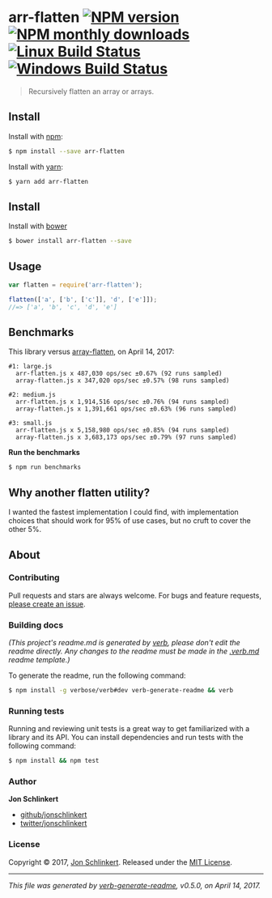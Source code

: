 # arr-flatten [![NPM version](https://img.shields.io/npm/v/arr-flatten.svg?style=flat)](https://www.npmjs.com/package/arr-flatten) [![NPM monthly downloads](https://img.shields.io/npm/dm/arr-flatten.svg?style=flat)](https://npmjs.org/package/arr-flatten) [![Linux Build Status](https://img.shields.io/travis/jonschlinkert/arr-flatten.svg?style=flat&label=Travis)](https://travis-ci.org/jonschlinkert/arr-flatten) [![Windows Build Status](https://img.shields.io/appveyor/ci/jonschlinkert/arr-flatten.svg?style=flat&label=AppVeyor)](https://ci.appveyor.com/project/jonschlinkert/arr-flatten)

> Recursively flatten an array or arrays.

## Install

Install with [npm](https://www.npmjs.com/):

```sh
$ npm install --save arr-flatten
```

Install with [yarn](https://yarnpkg.com):

```sh
$ yarn add arr-flatten
```

## Install

Install with [bower](https://bower.io/)

```sh
$ bower install arr-flatten --save
```

## Usage

```js
var flatten = require('arr-flatten');

flatten(['a', ['b', ['c']], 'd', ['e']]);
//=> ['a', 'b', 'c', 'd', 'e']
```

## Benchmarks

This library versus [array-flatten](https://github.com/blakeembrey/array-flatten), on April 14, 2017:

```
#1: large.js
  arr-flatten.js x 487,030 ops/sec ±0.67% (92 runs sampled)
  array-flatten.js x 347,020 ops/sec ±0.57% (98 runs sampled)

#2: medium.js
  arr-flatten.js x 1,914,516 ops/sec ±0.76% (94 runs sampled)
  array-flatten.js x 1,391,661 ops/sec ±0.63% (96 runs sampled)

#3: small.js
  arr-flatten.js x 5,158,980 ops/sec ±0.85% (94 runs sampled)
  array-flatten.js x 3,683,173 ops/sec ±0.79% (97 runs sampled)

```

**Run the benchmarks**

```bash
$ npm run benchmarks
```

## Why another flatten utility?

I wanted the fastest implementation I could find, with implementation choices that should work for 95% of use cases, but no cruft to cover the other 5%.

## About

### Contributing

Pull requests and stars are always welcome. For bugs and feature requests, [please create an issue](../../issues/new).

### Building docs

_(This project's readme.md is generated by [verb](https://github.com/verbose/verb-generate-readme), please don't edit the readme directly. Any changes to the readme must be made in the [.verb.md](.verb.md) readme template.)_

To generate the readme, run the following command:

```sh
$ npm install -g verbose/verb#dev verb-generate-readme && verb
```

### Running tests

Running and reviewing unit tests is a great way to get familiarized with a library and its API. You can install dependencies and run tests with the following command:

```sh
$ npm install && npm test
```

### Author

**Jon Schlinkert**

* [github/jonschlinkert](https://github.com/jonschlinkert)
* [twitter/jonschlinkert](https://twitter.com/jonschlinkert)

### License

Copyright © 2017, [Jon Schlinkert](https://github.com/jonschlinkert).
Released under the [MIT License](LICENSE).

***

_This file was generated by [verb-generate-readme](https://github.com/verbose/verb-generate-readme), v0.5.0, on April 14, 2017._